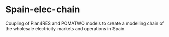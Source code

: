 # Spain-elec-chain
Coupling of Plan4RES and POMATWO models to create a modelling chain of the wholesale electricity markets and operations in Spain. 
